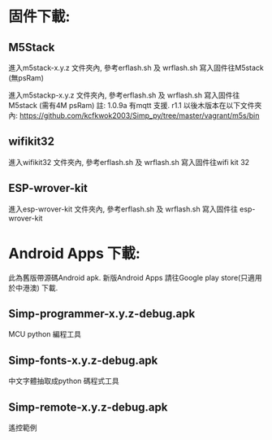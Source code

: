 # 固件下載:

## M5Stack

進入m5stack-x.y.z 文件夾內, 參考erflash.sh 及 wrflash.sh 寫入固件往M5stack (無psRam)

進入m5stackp-x.y.z 文件夾內, 參考erflash.sh 及 wrflash.sh 寫入固件往M5stack (需有4M psRam)
註: 1.0.9a 有mqtt 支援.
r1.1 以後木版本在以下文件夾內:
https://github.com/kcfkwok2003/Simp_py/tree/master/vagrant/m5s/bin


## wifikit32

進入wifikit32 文件夾內, 參考erflash.sh 及 wrflash.sh 寫入固件往wifi kit 32

## ESP-wrover-kit

進入esp-wrover-kit 文件夾內, 參考erflash.sh 及 wrflash.sh 寫入固件往 esp-wrover-kit

# Android Apps 下載:

此為舊版帶源碼Android apk.
新版Android Apps 請往Google play store(只適用於中港澳) 下載.

## Simp-programmer-x.y.z-debug.apk

MCU python 編程工具

## Simp-fonts-x.y.z-debug.apk

中文字體抽取成python 碼程式工具

## Simp-remote-x.y.z-debug.apk

遙控範例



